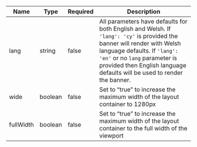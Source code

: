 | Name      | Type    | Required | Description                                                                                                                                                                                                                                                        |
| --------- | ------- | -------- | ------------------------------------------------------------------------------------------------------------------------------------------------------------------------------------------------------------------------------------------------------------------ |
| lang      | string  | false    | All parameters have defaults for both English and Welsh. If `'lang': 'cy'` is provided the banner will render with Welsh language defaults. If `'lang': 'en'` or no `lang` parameter is provided then English language defaults will be used to render the banner. |
| wide      | boolean | false    | Set to “true” to increase the maximum width of the layout container to 1280px                                                                                                                                                                                      |
| fullWidth | boolean | false    | Set to “true” to increase the maximum width of the layout container to the full width of the viewport                                                                                                                                                              |

